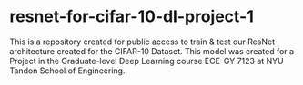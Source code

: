 # resnet-for-cifar-10-dl-project-1
This is a repository created for public access to train &amp; test our ResNet architecture created for the CIFAR-10 Dataset. This model was created for a Project in the Graduate-level Deep Learning course ECE-GY 7123 at NYU Tandon School of Engineering.
